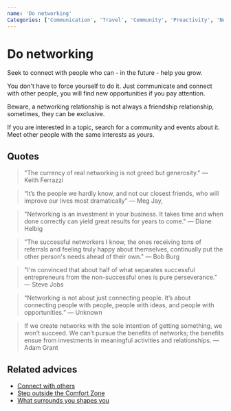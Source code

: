 ```yaml
---
name: 'Do networking'
Categories: ['Communication', 'Travel', 'Community', 'Proactivity', 'Networking', 'Leisure', 'Improvement', 'Future', 'Help', 'Solutions', 'Success', 'Goals', 'Relationships', 'Growth']
---
```

# Do networking

Seek to connect with people who can - in the future - help you grow.

You don't have to force yourself to do it. Just communicate and connect with other people, you will find new opportunities if you pay attention.

Beware, a networking relationship is not always a friendship relationship, sometimes, they can be exclusive.

If you are interested in a topic, search for a community and events about it. Meet other people with the same interests as yours.

## Quotes

> "The currency of real networking is not greed but generosity." — Keith Ferrazzi

> “It’s the people we hardly know, and not our closest friends, who will improve our lives most dramatically” ― Meg Jay,

> "Networking is an investment in your business. It takes time and when done correctly can yield great results for years to come." — Diane Helbig

> "The successful networkers I know, the ones receiving tons of referrals and feeling truly happy about themselves, continually put the other person's needs ahead of their own." — Bob Burg

> "I'm convinced that about half of what separates successful entrepreneurs from the non-successful ones is pure perseverance." — Steve Jobs

> “Networking is not about just connecting people. It’s about connecting people with people, people with ideas, and people with opportunities.” — Unknown

> If we create networks with the sole intention of getting something, we won’t succeed. We can’t pursue the benefits of networks; the benefits ensue from investments in meaningful activities and relationships. — Adam Grant

## Related advices

- [Connect with others](Connect%20with%20others/index.md)
- [Step outside the Comfort Zone](Step%20outside%20the%20Comfort%20Zone/index.md)
- [What surrounds you shapes you](What%20surrounds%20you%20shapes%20you/index.md)